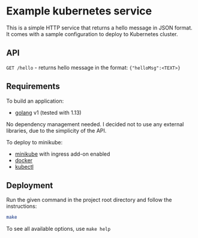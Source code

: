 # Example kubernetes service

This is a simple HTTP service that returns a hello message in JSON format.
It comes with a sample configuration to deploy to Kubernetes cluster.

## API

`GET /hello` - returns hello message in the format: `{"helloMsg":<TEXT>}`

## Requirements

To build an application:

* [golang](https://golang.org/dl/) v1 (tested with 1.13)

No dependency management needed. I decided not to use any external libraries, due to the simplicity of the API.

To deploy to minikube:

* [minikube](https://kubernetes.io/docs/tasks/tools/install-minikube/) with ingress add-on enabled
* [docker](https://docs.docker.com/install/)
* [kubectl](https://kubernetes.io/docs/tasks/tools/install-kubectl/)

## Deployment

Run the given command in the project root directory and follow the instructions:
```bash
make
```

To see all available options, use `make help`
